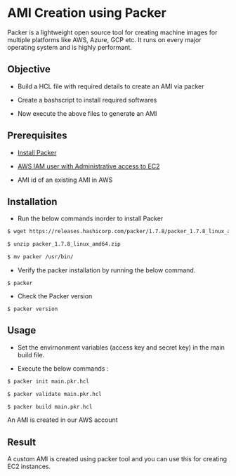 # AMI Creation using Packer

Packer is a lightweight open source tool for creating machine images for multiple platforms like AWS, Azure, GCP etc. It runs on every major operating system and is highly performant.

## Objective

- Build a HCL file with required details to create an AMI via packer

- Create a bashscript to install required softwares

- Now execute the above files to generate an AMI


## Prerequisites


- [Install Packer](https://learn.hashicorp.com/tutorials/packer/get-started-install-cli)

- [AWS IAM user with Administrative access to EC2](https://docs.aws.amazon.com/IAM/latest/UserGuide/id_users_change-permissions.html#users_change_permissions-add-console)

- AMI id of an existing AMI in AWS


## Installation


- Run the below commands inorder to install Packer 

```sh
$ wget https://releases.hashicorp.com/packer/1.7.8/packer_1.7.8_linux_amd64.zip

$ unzip packer_1.7.8_linux_amd64.zip

$ mv packer /usr/bin/
```

- Verify the packer installation by running the below command.

```$ packer```

- Check the Packer version

```$ packer version```

## Usage


- Set the envirnonment variables (access key and secret key) in the main build file.

- Execute the below commands : 

```sh
$ packer init main.pkr.hcl

$ packer validate main.pkr.hcl

$ packer build main.pkr.hcl
```

An AMI is created in our AWS account

## Result


A custom AMI is created using packer tool and you can use this for creating EC2 instances.
 

